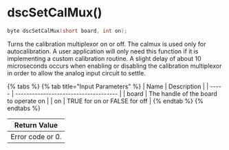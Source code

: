 # dscSetCalMux()

```c
byte dscSetCalMux(short board, int on);
```

Turns the calibration multiplexor on or off. The calmux is used only for autocalibration. A user application will only need this function if it is implementing a custom calibration routine. A slight delay of about 10 microseconds occurs when enabling or disabling the calibration multiplexor in order to allow the analog input circuit to settle.

{% tabs %}
{% tab title="Input Parameters" %}
| Name  | Description                           |
| ----- | ------------------------------------- |
| board | The handle of the board to operate on |
| on    | TRUE for on or FALSE for off          |
{% endtab %}
{% endtabs %}

| Return Value     |
| ---------------- |
| Error code or 0. |
